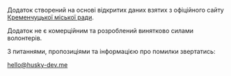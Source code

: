 Додаток створений на основі відкритих даних взятих з офіційного сайту [Кременчуцької міської ради](https://www.kremen.gov.ua/index.php?view=info-bus).

Додаток не є комерційним та розроблений винятково силами волонтерів.

З питаннями, пропозиціями та інформацією про помилки звертатись:

[hello@husky-dev.me](mailto:hello@husky-dev.me)
